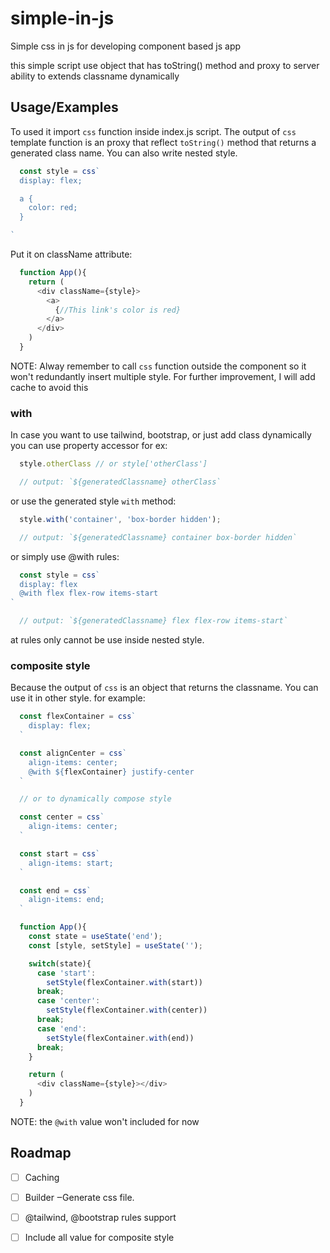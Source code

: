 # simple-in-js
Simple css in js for developing component based js app

this simple script use object that has toString() method and proxy to server ability to extends classname dynamically

## Usage/Examples

To used it import `css` function inside index.js script. The output of `css` template function is an proxy that reflect `toString()` method
that returns a generated class name. You can also write nested style.

```javascript
  const style = css`
  display: flex;

  a {
    color: red;
  }

`
```


Put it on className attribute:

```javascript
  function App(){
    return (
      <div className={style}>
        <a>
          {//This link's color is red}
        </a>
      </div>
    )
  }

```

NOTE: Alway remember to call `css` function outside the component so it won't redundantly insert multiple style.
For further improvement, I will add cache to avoid this

### with
In case you want to use tailwind, bootstrap, or just add class dynamically you can use property accessor for ex:

```javascript
  style.otherClass // or style['otherClass']

  // output: `${generatedClassname} otherClass`
```

or use the generated style `with` method:

```javascript
  style.with('container', 'box-border hidden');

  // output: `${generatedClassname} container box-border hidden`
```

or simply use @with rules:

```javascript
  const style = css`
  display: flex
  @with flex flex-row items-start
`

  // output: `${generatedClassname} flex flex-row items-start`
```
at rules only cannot be use inside nested style.

### composite style

Because the output of `css` is an object that returns the classname.
You can use it in other style. for example:
```javascript
  const flexContainer = css`
    display: flex;
  `

  const alignCenter = css`
    align-items: center;
    @with ${flexContainer} justify-center
  `

  // or to dynamically compose style

  const center = css`
    align-items: center;
  `

  const start = css`
    align-items: start;
  `

  const end = css`
    align-items: end;
  `

  function App(){
    const state = useState('end');
    const [style, setStyle] = useState('');

    switch(state){
      case 'start':
        setStyle(flexContainer.with(start))
      break;
      case 'center':
        setStyle(flexContainer.with(center))
      break;
      case 'end':
        setStyle(flexContainer.with(end))
      break;
    }

    return (
      <div className={style}></div>
    )
  }

```

NOTE: the `@with` value won't included for now
## Roadmap

- [ ] Caching
- [ ] Builder ‒Generate css file.
- [ ] @tailwind, @bootstrap rules support
- [ ] Include all value for composite style

